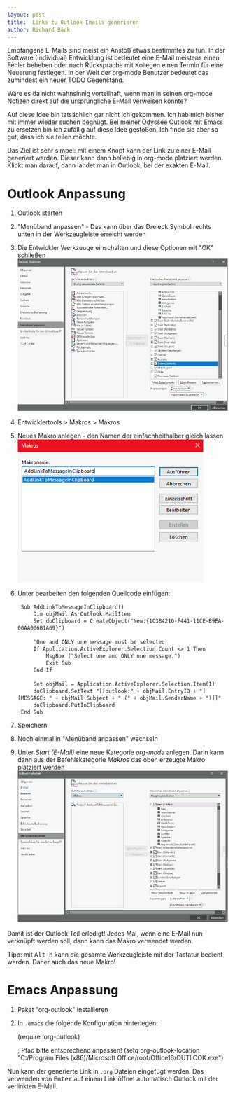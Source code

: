 ```yaml
---
layout: post
title:  Links zu Outlook Emails generieren
author: Richard Bäck
---
```


Empfangene E-Mails sind meist ein Anstoß etwas bestimmtes zu tun. In der Software (Individual) Entwicklung ist bedeutet eine E-Mail meistens einen Fehler beheben oder nach Rücksprache mit Kollegen einen Termin für eine Neuerung festlegen. In der Welt der org-mode Benutzer bedeutet das zumindest ein neuer TODO Gegenstand.

Wäre es da nicht wahnsinnig vorteilhaft, wenn man in seinen org-mode Notizen direkt auf die ursprüngliche E-Mail verweisen könnte?

Auf diese Idee bin tatsächlich gar nicht ich gekommen. Ich hab mich bisher mit immer wieder suchen begnügt. Bei meiner Odyssee Outlook mit Emacs zu ersetzen bin ich zufällig auf diese Idee gestoßen. Ich finde sie aber so gut, dass ich sie teilen möchte.

Das Ziel ist sehr simpel: mit einem Knopf kann der Link zu einer E-Mail generiert werden. Dieser kann dann beliebig in org-mode platziert werden. Klickt man darauf, dann landet man in Outlook, bei der exakten E-Mail.

# Outlook Anpassung

1. Outlook starten
2. "Menüband anpassen" - Das kann über das Dreieck Symbol rechts unten in der Werkzeugleiste erreicht werden
3. Die Entwickler Werkzeuge einschalten und diese Optionen mit "OK" schließen 
   ![Entwicklertools einschalten](/assets/links-zu-outlook-emails-generieren/1_entwickertools_einschalten.png)
4. Entwicklertools > Makros > Makros
5. Neues Makro anlegen - den Namen der einfachheithalber gleich lassen
   ![Makro anlegen](/assets/links-zu-outlook-emails-generieren/2_makro_anlegen.png) 
6. Unter bearbeiten den folgenden Quellcode einfügen:

        Sub AddLinkToMessageInClipboard()
            Dim objMail As Outlook.MailItem
            Set doClipboard = CreateObject("New:{1C3B4210-F441-11CE-B9EA-00AA006B1A69}")
                
            'One and ONLY one message must be selected
            If Application.ActiveExplorer.Selection.Count <> 1 Then
                MsgBox ("Select one and ONLY one message.")
                Exit Sub
            End If
            
            Set objMail = Application.ActiveExplorer.Selection.Item(1)
            doClipboard.SetText "[[outlook:" + objMail.EntryID + "][MESSAGE: " + objMail.Subject + " (" + objMail.SenderName + ")]]"
            doClipboard.PutInClipboard
        End Sub
7. Speichern
8. Noch einmal in "Menüband anpassen" wechseln
9. Unter _Start (E-Mail)_ eine neue Kategorie _org-mode_ anlegen. Darin kann dann aus der Befehlskategorie _Makros_ das oben erzeugte Makro platziert werden
   ![Makro erreichbar machen](/assets/links-zu-outlook-emails-generieren/3_makro_erreichbar_machen.png)

Damit ist der Outlook Teil erledigt! Jedes Mal, wenn eine E-Mail nun verknüpft werden soll, dann kann das Makro verwendet werden.

Tipp: mit <kbd>Alt-h</kbd> kann die gesamte Werkzeugleiste mit der Tastatur bedient werden. Daher auch das neue Makro!

# Emacs Anpassung

1. Paket "org-outlook" installieren
2. In `.emacs` die folgende Konfiguration hinterlegen:

    (require 'org-outlook)
   
    ; Pfad bitte entsprechend anpassen!
    (setq org-outlook-location "C:/Program Files (x86)/Microsoft Office/root/Office16/OUTLOOK.exe")

Nun kann der generierte Link in `.org` Dateien eingefügt werden. Das verwenden von <kbd>Enter</kbd> auf einem Link öffnet automatisch Outlook mit der verlinkten E-Mail.

